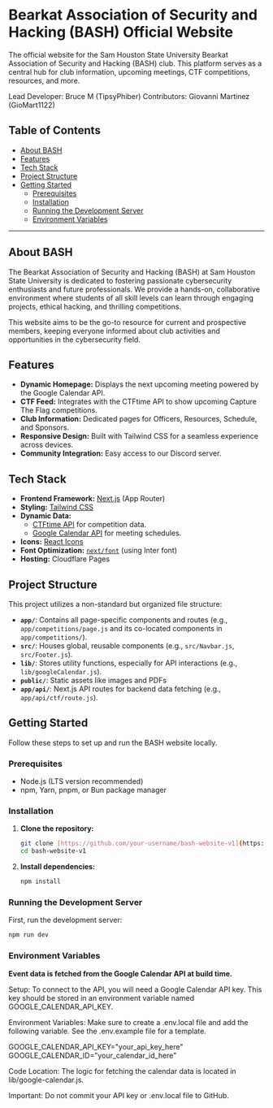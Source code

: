# Bearkat Association of Security and Hacking (BASH) Official Website

The official website for the Sam Houston State University Bearkat Association of Security and Hacking (BASH) club. This platform serves as a central hub for club information, upcoming meetings, CTF competitions, resources, and more.

Lead Developer: Bruce M (TipsyPhiber)
Contributors: Giovanni Martinez (GioMart1122)

## Table of Contents

- [About BASH](#about-bash)
- [Features](#features)
- [Tech Stack](#tech-stack)
- [Project Structure](#project-structure)
- [Getting Started](#getting-started)
  - [Prerequisites](#prerequisites)
  - [Installation](#installation)
  - [Running the Development Server](#running-the-development-server)
  - [Environment Variables](#environment-variables)

---

## About BASH

The Bearkat Association of Security and Hacking (BASH) at Sam Houston State University is dedicated to fostering passionate cybersecurity enthusiasts and future professionals. We provide a hands-on, collaborative environment where students of all skill levels can learn through engaging projects, ethical hacking, and thrilling competitions.

This website aims to be the go-to resource for current and prospective members, keeping everyone informed about club activities and opportunities in the cybersecurity field.

## Features

- **Dynamic Homepage:** Displays the next upcoming meeting powered by the Google Calendar API.
- **CTF Feed:** Integrates with the CTFtime API to show upcoming Capture The Flag competitions.
- **Club Information:** Dedicated pages for Officers, Resources, Schedule, and Sponsors.
- **Responsive Design:** Built with Tailwind CSS for a seamless experience across devices.
- **Community Integration:** Easy access to our Discord server.

## Tech Stack

- **Frontend Framework:** [Next.js](https://nextjs.org) (App Router)
- **Styling:** [Tailwind CSS](https://tailwindcss.com/)
- **Dynamic Data:**
  - [CTFtime API](https://ctftime.org/api/) for competition data.
  - [Google Calendar API](https://developers.google.com/calendar/api) for meeting schedules.
- **Icons:** [React Icons](https://react-icons.github.io/react-icons/)
- **Font Optimization:** [`next/font`](https://nextjs.org/docs/app/building-your-application/optimizing/fonts) (using Inter font)
- **Hosting:** Cloudflare Pages

## Project Structure

This project utilizes a non-standard but organized file structure:

- **`app/`**: Contains all page-specific components and routes (e.g., `app/competitions/page.js` and its co-located components in `app/competitions/`).
- **`src/`**: Houses global, reusable components (e.g., `src/Navbar.js`, `src/Footer.js`).
- **`lib/`**: Stores utility functions, especially for API interactions (e.g., `lib/googleCalendar.js`).
- **`public/`**: Static assets like images and PDFs
- **`app/api/`**: Next.js API routes for backend data fetching (e.g., `app/api/ctf/route.js`).

## Getting Started

Follow these steps to set up and run the BASH website locally.

### Prerequisites

- Node.js (LTS version recommended)
- npm, Yarn, pnpm, or Bun package manager

### Installation

1.  **Clone the repository:**

    ```bash
    git clone [https://github.com/your-username/bash-website-v1](https://github.com/your-username/bash-website-v1)
    cd bash-website-v1
    ```

2.  **Install dependencies:**
    ```bash
    npm install
    ```

### Running the Development Server

First, run the development server:

```bash
npm run dev
```

### Environment Variables

**Event data is fetched from the Google Calendar API at build time.**

Setup: To connect to the API, you will need a Google Calendar API key. This key should be stored in an environment variable named GOOGLE_CALENDAR_API_KEY.

Environment Variables: Make sure to create a .env.local file and add the following variable. See the .env.example file for a template.

GOOGLE_CALENDAR_API_KEY="your_api_key_here"
GOOGLE_CALENDAR_ID="your_calendar_id_here"

Code Location: The logic for fetching the calendar data is located in lib/google-calendar.js.

Important: Do not commit your API key or .env.local file to GitHub.
